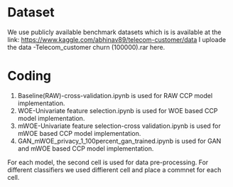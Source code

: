 # Dataset
We use publicly available benchmark datasets which is  is available at the link:
https://www.kaggle.com/abhinav89/telecom-customer/data
I uploade the data -Telecom_customer churn (100000).rar here.


# Coding
1. Baseline(RAW)-cross-validation.ipynb is used for RAW CCP model implementation.
2. WOE-Univariate feature selection.ipynb is used for WOE based CCP model implementation.
3. mWOE-Univariate feature selection-cross validation.ipynb is used for mWOE based CCP model implementation.
4. GAN_mWOE_privacy_1_100percent_gan_trained.ipynb is used for GAN and mWOE based CCP model implementation.

For each model, the second cell is used for data pre-processing. For different classifiers we used diffierent cell and place a commnet for each cell.
